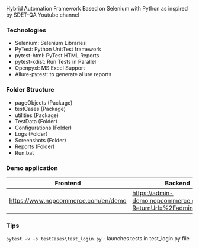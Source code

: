Hybrid Automation Framework Based on Selenium with Python
as inspired by SDET-QA Youtube channel

### Technologies
* Selenium: Selenium Libraries
* PyTest: Python UnitTest framework
* pytest-html: PyTest HTML Reports
* pytest-xdist: Run Tests in Parallel
* Openpyxl: MS Excel Support
* Allure-pytest: to generate allure reports

### Folder Structure
* pageObjects (Package)
* testCases (Package)
* utilities (Package)
* TestData (Folder)
* Configurations (Folder)
* Logs (Folder)
* Screenshots (Folder)
* Reports (Folder)
* Run.bat

### Demo application
|            Frontend                 |                Backend                                          |
|-------------------------------------|-----------------------------------------------------------------|
| https://www.nopcommerce.com/en/demo | https://admin-demo.nopcommerce.com/login?ReturnUrl=%2Fadmin%2F  |


### Tips
```pytest -v -s testCases\test_login.py``` - launches tests in test_login.py file